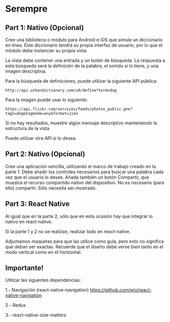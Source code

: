 # Serempre

## Part 1: Nativo (Opcional)
Cree una biblioteca o módulo para Android e iOS que simule un diccionario en línea. Este diccionario tendrá su propia interfaz de usuario, por lo que el módulo debe instanciar su propia vista.

La vista debe contener una entrada y un botón de búsqueda. La respuesta a esta búsqueda será la definición de la palabra, el sonido si lo tiene, y una imagen descriptiva.

Para la búsqueda de definiciones, puede utilizar la siguiente API pública:

```
http://api.urbandictionary.com/v0/define?term=dog
```

Para la imagen puede usar lo siguiente:

```
https://api.flickr.com/services/feeds/photos_public.gne?tags=dog&tagmode=any&format=json
```
Si no hay resultados, muestre algún mensaje descriptivo manteniendo la estructura de la vista.

Puede utilizar otra API si lo desea.

## Part 2: Nativo (Opcional)
Cree una aplicación sencilla, utilizando el marco de trabajo creado en la parte 1. Debe añadir los controles necesarios para buscar una palabra cada vez que el usuario lo desee. Añada también un botón Compartir, que muestra el recurso compartido nativo del dispositivo. No es necesario (para ello) compartir. Sólo necesita ser mostrado.

## Part 3: React Native 
Al igual que en la parte 2, sólo que en esta ocasión hay que integrar lo nativo en react-native.

Si la parte 1 y 2 no se realizan, realizar todo en react-native.

Adjuntamos maquetas para que las utilice como guía, pero esto no significa que deban ser exactas. Recuerde que el diseño debe verse bien tanto en el modo vertical como en el horizontal.

## Importante!

Utilizar las siguentes dependencias:

1.- Navigación (react-native-navigation) https://github.com/wix/react-native-navigation

2.- Redux

3.- react-native-size-matters




